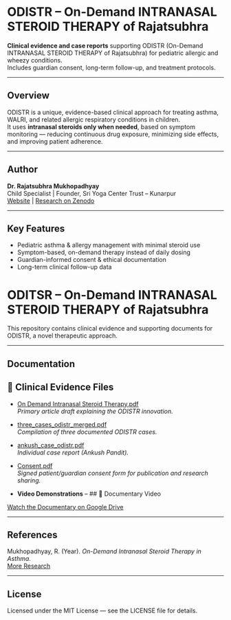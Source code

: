 # ODISTR – On-Demand INTRANASAL STEROID THERAPY of Rajatsubhra

**Clinical evidence and case reports** supporting ODISTR (On-Demand INTRANASAL STEROID THERAPY of Rajatsubhra) for pediatric allergic and wheezy conditions.  
Includes guardian consent, long-term follow-up, and treatment protocols.

---

## Overview
ODISTR is a unique, evidence-based clinical approach for treating asthma, WALRI, and related allergic respiratory conditions in children.  
It uses **intranasal steroids only when needed**, based on symptom monitoring — reducing continuous drug exposure, minimizing side effects, and improving patient adherence.

---

## Author
**Dr. Rajatsubhra Mukhopadhyay**  
Child Specialist | Founder, Sri Yoga Center Trust – Kunarpur  
[Website](https://www.sridoctor.com) | [Research on Zenodo](https://zenodo.org)

---

## Key Features
- Pediatric asthma & allergy management with minimal steroid use
- Symptom-based, on-demand therapy instead of daily dosing
- Guardian-informed consent & ethical documentation
- Long-term clinical follow-up data


# ODITSR – On-Demand INTRANASAL STEROID THERAPY of Rajatsubhra

This repository contains clinical evidence and supporting documents for ODISTR, a novel therapeutic approach.

---

## Documentation

## 📂 Clinical Evidence Files

- [On Demand Intranasal Steroid Therapy.pdf](odistr-clinical-evidence/On%20Demand%20Intranasal%20Steroid%20Therapy.pdf)  
  *Primary article draft explaining the ODISTR innovation.*

- [three_cases_odistr_merged.pdf](odistr-clinical-evidence/three_cases_odistr_merged%20(1).pdf)  
  *Compilation of three documented ODISTR cases.*

- [ankush_case_odistr.pdf](odistr-clinical-evidence/ankush_case_odistr.pdf)  
  *Individual case report (Ankush Pandit).*

- [Consent.pdf](odistr-clinical-evidence/Consent.pdf)  
  *Signed patient/guardian consent form for publication and research sharing.*
 
- **Video Demonstrations** – ## 🎥 Documentary Video

[Watch the Documentary on Google Drive](https://drive.google.com/file/d/15sKGx2-a7Gr6HrUNoO2qWwpyQNw8PVUr/view?usp=drivesdk)

---

## References
Mukhopadhyay, R. (Year). *On-Demand Intranasal Steroid Therapy in Asthma*.  
[More Research](https://zenodo.org)

---

## License
Licensed under the MIT License — see the LICENSE file for details.
